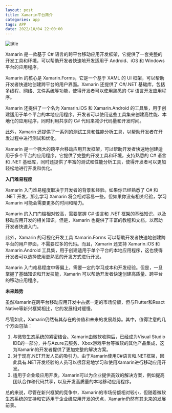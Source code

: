 ```yaml
---
layout: post
title: Xamarin平台简介
categories: app 
tags: APP
date: 2022/10/04 22:00:00
---
```


![title](https://image.sideproject.cn/titlex/titlex_221.jpg)

Xamarin 是一款基于 C# 语言的跨平台移动应用开发框架，它提供了一套完整的开发工具和环境，可以帮助开发者快速地开发适用于 Android、iOS 和 Windows 平台的应用程序。

Xamarin 的核心是 Xamarin.Forms，它是一个基于 XAML 的 UI 框架，可以帮助开发者快速地创建跨平台的用户界面。Xamarin 还提供了 C#/.NET 基础库，包括多线程、网络、文件系统等功能，使得开发者可以使用熟悉的 C# 语言开发应用程序。

Xamarin 还提供了一个名为 Xamarin.iOS 和 Xamarin.Android 的工具集，用于创建适用于单个平台的本地应用程序。开发者可以使用这些工具集来创建高性能、本地化的应用程序，同时利用共享的 C# 代码来减少代码量和开发时间。

此外，Xamarin 还提供了一系列的测试工具和性能分析工具，以帮助开发者在开发过程中进行测试和优化。

Xamarin 是一个强大的跨平台移动应用开发框架，可以帮助开发者快速地创建适用于多个平台的应用程序。它提供了完整的开发工具和环境，支持熟悉的 C# 语言和 .NET 基础库，同时还提供了丰富的测试和性能分析工具，使得开发者可以更加轻松地进行开发和优化。


**入门难易程度**

Xamarin 入门难易程度取决于开发者的背景和经验。如果你已经熟悉了 C# 和 .NET 开发，那么学习 Xamarin 将会相对容易一些。但如果你没有相关经验，学习 Xamarin 可能会需要更多的时间和精力。

Xamarin 的入门门槛相对较高，需要掌握 C# 语言和 .NET 框架的基础知识，以及移动应用开发的相关知识。但是，Xamarin 也提供了丰富的教程和文档，以帮助开发者快速入门。

此外，Xamarin 的可视化开发工具 Xamarin.Forms 可以帮助开发者快速地创建跨平台的用户界面，不需要过多的代码。而且，Xamarin 还支持 Xamarin.iOS 和 Xamarin.Android 工具集，用于创建适用于单个平台的本地应用程序，这也使得开发者可以选择使用更熟悉的开发方式进行开发。

Xamarin 入门难易程度中等偏上，需要一定的学习成本和开发经验。但是，一旦掌握了基础知识和开发技能，Xamarin 可以帮助开发者快速创建高质量、跨平台的移动应用程序。


**未来趋势**

虽然Xamarin在跨平台移动应用开发中占据一定的市场份额，但与Flutter和React Native等新兴框架相比，它的发展相对缓慢。

尽管如此，Xamarin仍然有其存在的价值和未来的发展趋势。其中，值得注意的几个方面包括：

1. 与微软生态系统的紧密结合。Xamarin由微软收购后，已经成为Visual Studio IDE的一部分，并与Azure云服务、Xbox游戏平台等微软的其他产品集成，这为Xamarin的开发者提供了更加完整的解决方案。
2. 对于现有.NET开发人员的吸引力。由于Xamarin使用C#语言和.NET框架，因此具有.NET开发经验的人员可以很容易地学习和使用Xamarin进行移动应用开发。
3. 适用于企业级应用开发。Xamarin可以为企业提供高效的解决方案，例如提高团队合作和代码共享，以及开发高质量的本地移动应用程序。

总的来说，尽管在新兴框架的竞争中，Xamarin的市场份额相对较小，但随着微软生态系统的支持和它适用于企业级应用开发的优点，Xamarin仍然有其未来的发展前景。